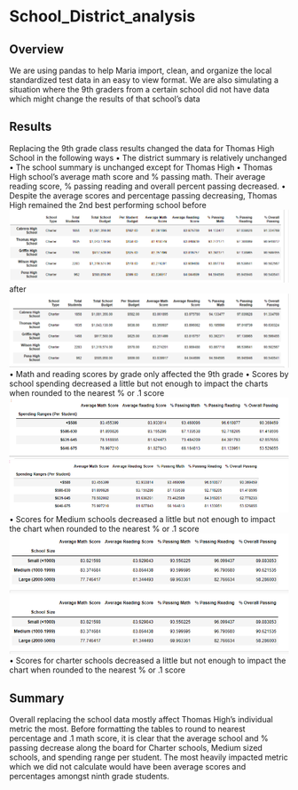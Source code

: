 # School_District_analysis

## Overview
We are using pandas to help Maria import, clean, and organize the local standardized test data in an easy to view format. We are also simulating a situation where the 9th graders from a certain school did not have data which might change the results of that school’s data

## Results

Replacing the 9th grade class results changed the data for Thomas High School in the following ways
•	The district summary is relatively unchanged 
•	The school summary is unchanged except for Thomas High
•	Thomas High school’s average math score and % passing math. Their average reading score, % passing reading and overall percent passing decreased. 
•	Despite the average scores and percentage passing decreasing, Thomas High remained the 2nd best performing school
before
![top5before.png](https://github.com/1fatpanda1/School_District_analysis/blob/main/Resources/Top%205%20before.png)
after
![top5after.png](https://github.com/1fatpanda1/School_District_analysis/blob/main/Resources/Top%205%20after.png)
•	Math and reading scores by grade only affected the 9th grade
•	Scores by school spending decreased a little but not enough to impact the charts when rounded to the nearest % or .1 score
![spendbefore](https://github.com/1fatpanda1/School_District_analysis/blob/main/Resources/Spending%20ranges%20before.png)
![spendafter.png](https://github.com/1fatpanda1/School_District_analysis/blob/main/Resources/Spending%20ranges%20after.png)
•	Scores for Medium schools decreased a little but not enough to impact the chart when rounded to the nearest % or .1 score
![bysizebefore](https://github.com/1fatpanda1/School_District_analysis/blob/main/Resources/By%20school%20size%20before.png)
![bysizeafter.png](https://github.com/1fatpanda1/School_District_analysis/blob/main/Resources/By%20school%20size%20before.png)
•	Scores for charter schools decreased a little but not enough to impact the chart when rounded to the nearest % or .1 score


## Summary
Overall replacing the school data mostly affect Thomas High’s individual metric the most. Before formatting the tables to round to nearest percentage and .1 math score, it is clear that the average school and % passing decrease along the board for Charter schools, Medium sized schools, and spending range per student. The most heavily impacted metric which we did not calculate would have been average scores and percentages amongst ninth grade students.
